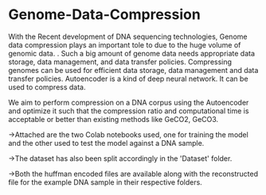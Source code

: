 # Genome-Data-Compression

With the Recent development of DNA sequencing
technologies, Genome data compression plays an important tole
to due to the huge volume of genomic data. . Such a big amount of
genome data needs appropriate data storage, data management,
and data transfer policies. Compressing genomes can be used
for efficient data storage, data management and data transfer
policies. Autoencoder is a kind of deep neural network. It can
be used to compress data.

We aim to perform compression on a
DNA corpus using the Autoencoder and optimize it such that
the compression ratio and computational time is acceptable
or better than existing methods like GeCO2, GeCO3.


->Attached are the two Colab notebooks used, one for training the model and the other 
used to test the model against a DNA sample.

->The dataset has also been split accordingly in the 'Dataset' folder.

->Both the huffman encoded files are available along with the reconstructed file for the 
example DNA sample in their respective folders.
